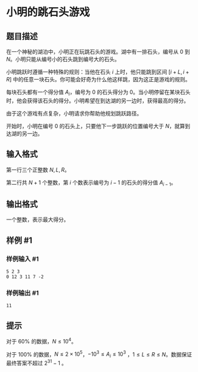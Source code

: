 # 小明的跳石头游戏

## 题目描述

在一个神秘的湖泊中，小明正在玩跳石头的游戏。湖中有一排石头，编号从 $0$ 到 $N$。小明只能从编号小的石头跳到编号大的石头。

小明跳跃时遵循一种特殊的规则：当他在石头 $i$ 上时，他只能跳到区间 $[i+L, i+R]$ 中的任意一块石头。你可能会好奇为什么他这样跳，因为这正是游戏的规则。

每块石头都有一个得分值 $A_i$，编号为 $0$ 的石头得分为 $0$。当小明停留在某块石头时，他会获得该石头的得分。小明希望在到达湖的另一边时，获得最高的得分。

由于这个游戏有点复杂，小明请求你帮助他规划跳跃路径。

开始时，小明在编号 $0$ 的石头上，只要他下一步跳跃的位置编号大于 $N$，就算到达湖的另一边。

## 输入格式

第一行三个正整数 $N, L, R$。

第二行共 $N+1$ 个整数，第 $i$ 个数表示编号为 $i-1$ 的石头的得分值 $A_{i-1}$。

## 输出格式

一个整数，表示最大得分。

## 样例 #1

### 样例输入 #1

```
5 2 3
0 12 3 11 7 -2
```

### 样例输出 #1

```
11
```

## 提示

对于 $60\%$ 的数据，$N \le 10^4$。

对于 $100\%$ 的数据，$N \le 2\times 10^5$，$-10^3 \le  A_i \le 10^3$ ，$1 \le L \le R \le N$。数据保证最终答案不超过 $2^{31}-1$ 。